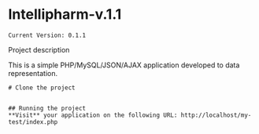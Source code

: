 # Intellipharm-v.1.1
```
Current Version: 0.1.1
```

Project description

This is a simple PHP/MySQL/JSON/AJAX application developed to data representation.

```
# Clone the project


## Running the project
**Visit** your application on the following URL: http://localhost/my-test/index.php

